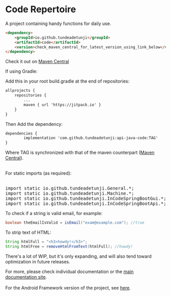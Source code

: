 # Code Repertoire
A project containing handy functions for daily use.
<br />

```html
<dependency>
    <groupId>io.github.tundeadetunji</groupId>
    <artifactId>code</artifactId>
    <version>check_maven_central_for_latest_version_using_link_below</version>
</dependency>
```


Check it out on <a href="https://mvnrepository.com/artifact/io.github.tundeadetunji/code" target="_blank">Maven Central</a>


If using Gradle:

Add this in your root build.gradle at the end of repositories:

```html
allprojects {
	repositories {
		...
		maven { url 'https://jitpack.io' }
	}
}
```
Then Add the dependency:

```html
dependencies {
        implementation 'com.github.tundeadetunji:api-java-code:TAG'
}
```


Where TAG is synchronized with that of the maven counterpart (<a href="https://central.sonatype.com/artifact/io.github.tundeadetunji/code/1.0.0" target="_blank">Maven Central</a>).


<br />
For static imports (as required):
<br />
<br />
<pre>
import static io.github.tundeadetunji.General.*;
import static io.github.tundeadetunji.Machine.*;
import static io.github.tundeadetunji.InCodeSpringBootGui.*;
import static io.github.tundeadetunji.InCodeSpringBootApi.*;
</pre>

To check if a string is valid email, for example:
```java
boolean theEmailIsValid = isEmail("exam@example.com"); //true
```

To strip text of HTML:
```java
String htmlFull = "<h3>howdy!</h3>";
String htmlFree = removeHtmlFromText(htmlFull); //howdy!
```

There's a lot of WIP, but it's only expanding, and will also tend toward optimization in future releases.

For more, please check individual documentation or the <a href="https://tundeadetunji.github.io/api-java-code/" target="_blank">main documentation site</a>.
<br />
<br />
For the Android Framework version of the project, see <a href="https://github.com/tundeadetunji/api-android-general_module" target="_blank">here</a>.

